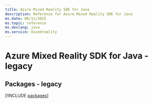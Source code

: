 ```yaml
---
title: Azure Mixed Reality SDK for Java
description: Reference for Azure Mixed Reality SDK for Java
ms.date: 06/11/2025
ms.topic: reference
ms.devlang: java
ms.service: mixedreality
---
```

# Azure Mixed Reality SDK for Java - legacy
## Packages - legacy
[!INCLUDE [packages](mixed-reality-index.md)]